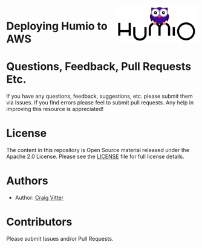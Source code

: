 <img align="right" src="humio-logo-2.png" width="214px" />

# Deploying Humio to AWS



# Questions, Feedback, Pull Requests Etc.

If you have any questions, feedback, suggestions, etc. please submit them via Issues. If you find errors please feel to submit pull requests. Any help in improving this resource is appreciated!

# License
The content in this repository is Open Source material released under the Apache 2.0 License. Please see the [LICENSE](LICENSE) file for full license details.

# Authors
* Author: [Craig Vitter](https://github.com/cvitter)

# Contributors 
Please submit Issues and/or Pull Requests.
